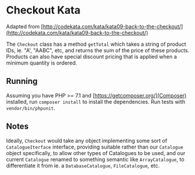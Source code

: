 # Checkout Kata

Adapted from [http://codekata.com/kata/kata09-back-to-the-checkout/](http://codekata.com/kata/kata09-back-to-the-checkout/)

The `Checkout` class has a method `getTotal` which takes a string of product IDs, ie. "A', "AABC",
etc, and returns the sum of the price of these products. Products can also have special discount
pricing that is applied when a minimum quantity is ordered.

## Running

Assuming you have PHP >= 7.1 and [https://getcomposer.org/](Composer) installed, run `composer install` to install the dependencies. Run tests with `vendor/bin/phpunit`.

## Notes

Ideally, `Checkout` would take any object implementing some sort of `CatalogueIterface` interface, providing suitable
rather than our `Catalogue` object specifically, to allow other types of Catalogues to be used, and our current
`Catalogue` renamed to something semantic like `ArrayCatalogue`, to differentiate it from ie. a `DatabaseCatalogue`,
`FileCatalogue`, etc.
